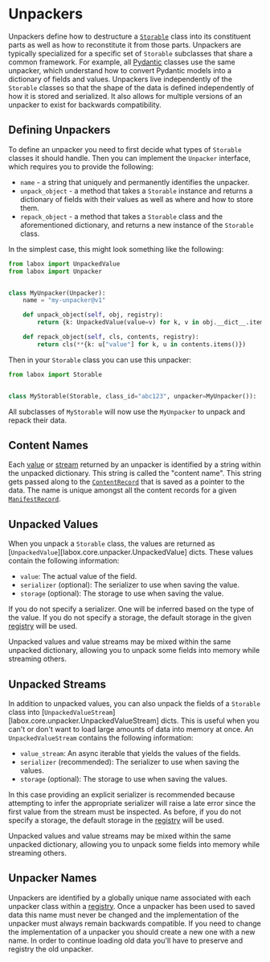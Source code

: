 # Unpackers

Unpackers define how to destructure a [`Storable`](./storables.md) class into its
constituent parts as well as how to reconstitute it from those parts. Unpackers are
typically specialized for a specific set of `Storable` subclasses that share a common
framework. For example, all [Pydantic](../integrations/pydantic.md) classes use the same
unpacker, which understand how to convert Pydantic models into a dictionary of fields
and values. Unpackers live independently of the `Storable` classes so that the shape of
the data is defined independently of how it is stored and serialized. It also allows for
multiple versions of an unpacker to exist for backwards compatibility.

## Defining Unpackers

To define an unpacker you need to first decide what types of `Storable` classes it
should handle. Then you can implement the `Unpacker` interface, which requires you to
provide the following:

- `name` - a string that uniquely and permanently identifies the unpacker.
- `unpack_object` - a method that takes a `Storable` instance and returns a dictionary
    of fields with their values as well as where and how to store them.
- `repack_object` - a method that takes a `Storable` class and the aforementioned
    dictionary, and returns a new instance of the `Storable` class.

In the simplest case, this might look something like the following:

```python
from labox import UnpackedValue
from labox import Unpacker


class MyUnpacker(Unpacker):
    name = "my-unpacker@v1"

    def unpack_object(self, obj, registry):
        return {k: UnpackedValue(value=v) for k, v in obj.__dict__.items()}

    def repack_object(self, cls, contents, registry):
        return cls(**{k: u["value"] for k, u in contents.items()})
```

Then in your `Storable` class you can use this unpacker:

```python
from labox import Storable


class MyStorable(Storable, class_id="abc123", unpacker=MyUnpacker()): ...
```

All subclasses of `MyStorable` will now use the `MyUnpacker` to unpack and repack their
data.

## Content Names

Each [value](#unpacked-values) or [stream](#unpacked-streams) returned by an unpacker is
identified by a string within the unpacked dictionary. This string is called the
"content name". This string gets passed along to the
[`ContentRecord`](./database.md#content-records) that is saved as a pointer to the data.
The name is unique amongst all the content records for a given
[`ManifestRecord`](./database.md#manifest-records).

## Unpacked Values

When you unpack a `Storable` class, the values are returned as
[`UnpackedValue`][labox.core.unpacker.UnpackedValue] dicts. These values contain the
following information:

- `value`: The actual value of the field.
- `serializer` (optional): The serializer to use when saving the value.
- `storage` (optional): The storage to use when saving the value.

If you do not specify a serializer. One will be inferred based on the type of the value.
If you do not specify a storage, the default storage in the given
[registry](./registry.md) will be used.

Unpacked values and value streams may be mixed within the same unpacked dictionary,
allowing you to unpack some fields into memory while streaming others.

## Unpacked Streams

In addition to unpacked values, you can also unpack the fields of a `Storable` class
into [`UnpackedValueStream`][labox.core.unpacker.UnpackedValueStream] dicts. This is
useful when you can't or don't want to load large amounts of data into memory at once.
An `UnpackedValueStream` contains the following information:

- `value_stream`: An async iterable that yields the values of the fields.
- `serializer` (recommended): The serializer to use when saving the values.
- `storage` (optional): The storage to use when saving the values.

In this case providing an explicit serializer is recommended because attempting to infer
the appropriate serializer will raise a late error since the first value from the stream
must be inspected. As before, if you do not specify a storage, the default storage in
the [registry](./registry.md) will be used.

Unpacked values and value streams may be mixed within the same unpacked dictionary,
allowing you to unpack some fields into memory while streaming others.

## Unpacker Names

Unpackers are identified by a globally unique name associated with each unpacker class
within a [registry](./registry.md#adding-unpackers). Once a unpacker has been used to
saved data this name must never be changed and the implementation of the unpacker must
always remain backwards compatible. If you need to change the implementation of a
unpacker you should create a new one with a new name. In order to continue loading old
data you'll have to preserve and registry the old unpacker.
